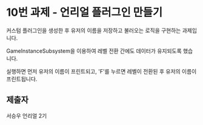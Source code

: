 # 10번 과제 - 언리얼 플러그인 만들기

커스텀 플러그인을 생성한 후 유저의 이름을 저장하고 불러오는 로직을 구현하는 과제입니다.

GameInstanceSubsystem을 이용하여 레벨 전환 간에도 데이터가 유지되도록 했습니다.

실행하면 먼저 유저의 이름이 프린트되고, 'F'를 누르면 레벨이 전환된 후 유저의 이름이 프린트됩니다.

## 제출자

서승우 언리얼 2기

